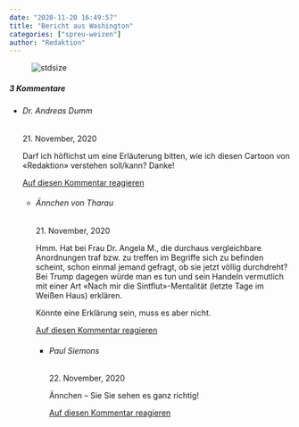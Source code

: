 ```yaml
---
date: "2020-11-20 16:49:57"
title: "Bericht aus Washington"
categories: ["spreu-weizen"]
author: "Redaktion"
---
```



<figure>
<img src="https://www.publicomag.com/wp-content/uploads/2020/11/Publico-Cartoon_4_.jpg" alt=stdsize>
</figure>


<!--more-->
<h5 class="comments-h">
3 Kommentare </h5>
<ul class="commentlist">
<li class="comment even thread-even depth-1 clearfix" id="li-comment-94163">
<h6 class="author">Dr. Andreas Dumm</h6> <span class="date">21. November, 2020</span>



Darf ich höflichst um eine Erläuterung bitten, wie ich diesen Cartoon von «Redaktion» verstehen soll/kann? Danke!

<a rel="nofollow" class="comment-reply-link" href="#comment-94163" data-commentid="94163" data-postid="12436" data-belowelement="comment-94163" data-respondelement="respond" data-replyto="Antworte auf Dr. Andreas Dumm" aria-label="Antworte auf Dr. Andreas Dumm">Auf diesen Kommentar reagieren</a> 


<ul class="children">
<li class="comment odd alt depth-2 clearfix" id="li-comment-94168">
<h6 class="author">Ännchen von Tharau</h6> <span class="date">21. November, 2020</span>



Hmm. Hat bei Frau Dr. Angela M., die durchaus vergleichbare Anordnungen traf bzw. zu treffen im Begriffe sich zu befinden scheint, schon einmal jemand gefragt, ob sie jetzt völlig durchdreht? Bei Trump dagegen würde man es tun und sein Handeln vermutlich mit einer Art «Nach mir die Sintflut»-Mentalität (letzte Tage im Weißen Haus) erklären.

Könnte eine Erklärung sein, muss es aber nicht.

<a rel="nofollow" class="comment-reply-link" href="#comment-94168" data-commentid="94168" data-postid="12436" data-belowelement="comment-94168" data-respondelement="respond" data-replyto="Antworte auf Ännchen von Tharau" aria-label="Antworte auf Ännchen von Tharau">Auf diesen Kommentar reagieren</a> 


<ul class="children">
<li class="comment even depth-3 clearfix" id="li-comment-94174">
<h6 class="author">Paul Siemons</h6> <span class="date">22. November, 2020</span>



Ännchen &#8211; Sie Sie sehen es ganz richtig!

<a rel="nofollow" class="comment-reply-link" href="#comment-94174" data-commentid="94174" data-postid="12436" data-belowelement="comment-94174" data-respondelement="respond" data-replyto="Antworte auf Paul Siemons" aria-label="Antworte auf Paul Siemons">Auf diesen Kommentar reagieren</a> 


</li>
</ul>
</li>
</ul>
</li>
</ul>
